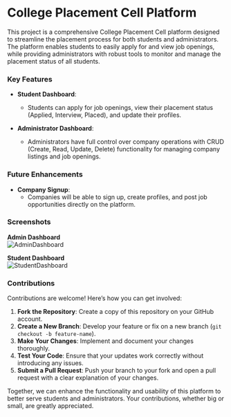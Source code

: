 
# College Placement Cell Platform

This project is a comprehensive College Placement Cell platform designed to streamline the placement process for both students and administrators. The platform enables students to easily apply for and view job openings, while providing administrators with robust tools to monitor and manage the placement status of all students.

### Key Features
- **Student Dashboard**:
  - Students can apply for job openings, view their placement status (Applied, Interview, Placed), and update their profiles.
  
- **Administrator Dashboard**:
  - Administrators have full control over company operations with CRUD (Create, Read, Update, Delete) functionality for managing company listings and job openings.

### Future Enhancements
- **Company Signup**:
  - Companies will be able to sign up, create profiles, and post job opportunities directly on the platform.

### Screenshots

**Admin Dashboard**  
![AdminDashboard](https://github.com/user-attachments/assets/dd8d243c-b720-409f-97ba-e8892cd54072)

**Student Dashboard**  
![StudentDashboard](https://github.com/user-attachments/assets/c2f8858e-d67b-45b4-a234-9923a9a79321)

### Contributions

Contributions are welcome! Here’s how you can get involved:

1. **Fork the Repository**: Create a copy of this repository on your GitHub account.
2. **Create a New Branch**: Develop your feature or fix on a new branch (`git checkout -b feature-name`).
3. **Make Your Changes**: Implement and document your changes thoroughly.
4. **Test Your Code**: Ensure that your updates work correctly without introducing any issues.
5. **Submit a Pull Request**: Push your branch to your fork and open a pull request with a clear explanation of your changes.

Together, we can enhance the functionality and usability of this platform to better serve students and administrators. Your contributions, whether big or small, are greatly appreciated.

